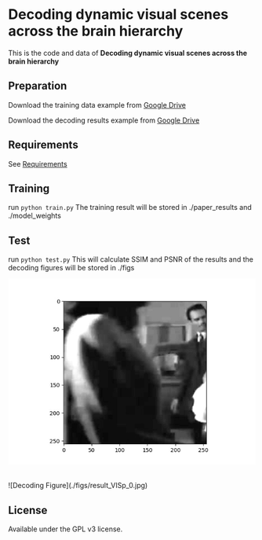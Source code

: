# Decoding dynamic visual scenes across the brain hierarchy
This is the code and data of **Decoding dynamic visual scenes across the brain hierarchy**

## Preparation
Download the training data example from [Google Drive](https://drive.google.com/drive/folders/1SAaq6XAOt6bayl_9PdR7vdASDFMliyYN?usp=drive_link)

Download the decoding results example from [Google Drive](https://drive.google.com/drive/folders/1s0Vel6n6PJmwbdu53JFcM1JWO6zOxWce?usp=drive_link)

## Requirements
See [Requirements](requirements.txt)

## Training 
run
`python train.py`
The training result will be stored in ./paper_results and ./model_weights

## Test
run
`python test.py`
This will calculate SSIM and PSNR of the results and the decoding figures will be stored in ./figs
<br>

![origin Figure](./figs/origin_VISp_0.jpg)

<br>
![Decoding Figure](./figs/result_VISp_0.jpg)

## License
Available under the GPL v3 license. 
